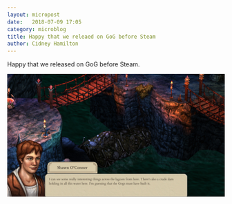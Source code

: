 ```yaml
---
layout: micropost
date:   2018-07-09 17:05
category: microblog
title: Happy that we releaed on GoG before Steam
author: Cidney Hamilton
---
```


Happy that we released on GoG before Steam. 

<a href="/assets/images/post-images/11f1eed80b297ef7.jpeg"><img src="/assets/images/post-images/11f1eed80b297ef7.jpeg" /></a>
